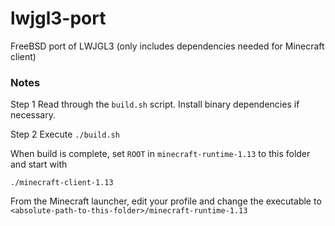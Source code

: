 # lwjgl3-port
FreeBSD port of LWJGL3 (only includes dependencies needed for Minecraft client)

### Notes

Step 1
Read through the `build.sh` script. Install binary dependencies if necessary. 


Step 2
Execute `./build.sh`


When build is complete, set `ROOT` in `minecraft-runtime-1.13` to this folder and start with

`./minecraft-client-1.13`

From the Minecraft launcher, edit your profile and change the executable to 
`<absolute-path-to-this-folder>/minecraft-runtime-1.13`

